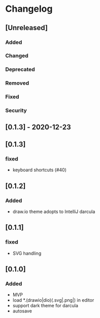 <!-- Keep a Changelog guide -> https://keepachangelog.com -->

# Changelog

## [Unreleased]
### Added

### Changed

### Deprecated

### Removed

### Fixed

### Security
## [0.1.3] - 2020-12-23

## [0.1.3]

### fixed
- keyboard shortcuts (#40)

## [0.1.2]

### Added
- draw.io theme adopts to IntelliJ darcula

## [0.1.1]

### fixed
-   SVG handling

## [0.1.0]

### Added
-   MVP
-   load *.(drawio|dio)(.svg|.png|) in editor
-   support dark theme for darcula
-   autosave

